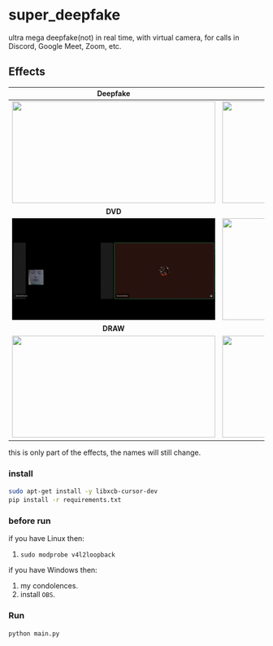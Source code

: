 # super_deepfake

ultra mega deepfake(not) in real time, with virtual camera, for calls in Discord, Google Meet, Zoom, etc.

## Effects

|Deepfake | Pix |Rock |
|:---: |:---:| :---:|
| <img src="./art/deepfake.gif" width="400" height="200"> |<img src="./art/pix.gif" width="400" height="200">|<img src="./art/rock.gif" width="400" height="200">|
|**DVD** | **JESUS** |**ENOT** |
| <img src="./art/dvd.gif" width="400" height="200"> |<img src="./art/j.gif" width="400" height="200">|<img src="./art/enot.gif" width="400" height="200">|
|**DRAW** | **TEXT** |**GLITCH** |
| <img src="./art/d.gif" width="400" height="200"> |<img src="./art/text.gif" width="400" height="200">|<img src="./art/glitch.gif" width="400" height="200">|

this is only part of the effects, the names will still change.

### install

```bash
sudo apt-get install -y libxcb-cursor-dev
pip install -r requirements.txt
```

### before run

if you have Linux then:

1. `sudo modprobe v4l2loopback`

if you have Windows then:

1. my condolences.
2. install `OBS`.

### Run

```bash
python main.py
```
